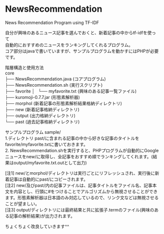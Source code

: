NewsRecommendation
==================

News Recommendation Program using TF-IDF  
  
自分が興味のあるニュース記事を選んでおくと、新着記事の中からtf-idfを使って  
自動的におすすめのニュースをランキングしてくれるプログラム。  
コア部分はjavaで書いていますが、サンプルプログラムを動かすにはPHPが必要です。  
  
階層構造と使用方法  
core  
├── NewsRecommendation.java (コアプログラム)  
├── NewsRecommendation.sh (実行スクリプト)  
├── favorite
│   └── myfavorite.txt (興味のある記事一覧ファイル)  
├── kuromoji-0.7.7.jar (形態素解析器)  
├── morphol (新着記事の形態素解析結果格納ディレクトリ)  
├── new (新着記事格納ディレクトリ)  
├── output (出力格納ディレクトリ)  
└── past (過去記事格納ディレクトリ)  

サンプルプログラム sample/  
1.ディレクトリ past/に含まれる記事の中から好きな記事のタイトルを favorite/myfavorite.txtに書いておきます。  
2. NewsRecommendation.shを実行すると、PHPプログラムが自動的にGoogleニュースをnew/に取得し、全記事をおすすめ順でランキングしてくれます。(結果はoutput/myfavorite.txt.outとして出力)  
  
[注1] new/とmorphol/ディレクトリは実行ごとにリフレッシュされ、実行後に新着記事は自動的にpast/にコピーされます。  
[注2] new/及びpast/内の記事ファイルは、記事タイトルをファイル名、記事本文を内容とし、行頭に#をつけることでアルゴリズムから無視させることができます。形態素解析器は日本語のみ対応しているので、リンク文などは無視させることが望ましい。  
[注3] output/ディレクトリには最終結果と共に拡張子.termのファイル(興味のある記事の解析結果)が出力されます。  
  
ちょくちょく改良していきます^^  
 
